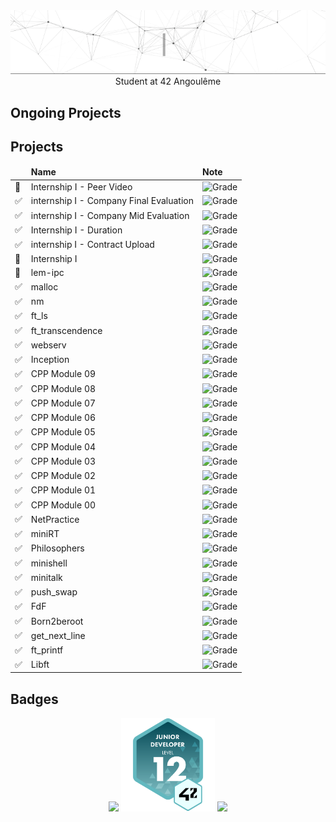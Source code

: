 <div align="center">
  <img alt="Ruben Rollin" src="assets/hello.gif">
</div>
<div align="center">
  <span>Student at 42 Angoulême</span>
</div>
<h2>Ongoing Projects</h2>

<h2>Projects</h2>
<table>
  <thead>
    <tr>
      <td></td>
      <td><b>Name</b></td>
      <td><b>Note</b></td>
    </tr>
  </thead>
  <tbody>
    <tr><td>🚧</td><td>Internship I - Peer Video</td><td><img alt="Grade" src="https://img.shields.io/badge/%2F-black?style=for-the-badge"></td></tr>
    <tr><td>✅</td><td>internship I - Company Final Evaluation</td><td><img alt="Grade" src="https://img.shields.io/badge/122-green?style=for-the-badge"></td></tr>
    <tr><td>✅</td><td>internship I - Company Mid Evaluation</td><td><img alt="Grade" src="https://img.shields.io/badge/120-green?style=for-the-badge"></td></tr>
    <tr><td>✅</td><td>Internship I - Duration</td><td><img alt="Grade" src="https://img.shields.io/badge/120-green?style=for-the-badge"></td></tr>
    <tr><td>✅</td><td>internship I - Contract Upload</td><td><img alt="Grade" src="https://img.shields.io/badge/100-green?style=for-the-badge"></td></tr>
    <tr><td>🚧</td><td>Internship I</td><td><img alt="Grade" src="https://img.shields.io/badge/%2F-black?style=for-the-badge"></td></tr>
    <tr><td>🚧</td><td>lem-ipc</td><td><img alt="Grade" src="https://img.shields.io/badge/%2F-black?style=for-the-badge"></td></tr>
    <tr><td>✅</td><td>malloc</td><td><img alt="Grade" src="https://img.shields.io/badge/123-green?style=for-the-badge"></td></tr>
    <tr><td>✅</td><td>nm</td><td><img alt="Grade" src="https://img.shields.io/badge/125-0d4500?style=for-the-badge"></td></tr>
    <tr><td>✅</td><td>ft_ls</td><td><img alt="Grade" src="https://img.shields.io/badge/106-green?style=for-the-badge"></td></tr>
    <tr><td>✅</td><td>ft_transcendence</td><td><img alt="Grade" src="https://img.shields.io/badge/100-green?style=for-the-badge"></td></tr>
    <tr><td>✅</td><td>webserv</td><td><img alt="Grade" src="https://img.shields.io/badge/125-0d4500?style=for-the-badge"></td></tr>
    <tr><td>✅</td><td>Inception</td><td><img alt="Grade" src="https://img.shields.io/badge/105-green?style=for-the-badge"></td></tr>
    <tr><td>✅</td><td>CPP Module 09</td><td><img alt="Grade" src="https://img.shields.io/badge/100-green?style=for-the-badge"></td></tr>
    <tr><td>✅</td><td>CPP Module 08</td><td><img alt="Grade" src="https://img.shields.io/badge/90-ffcc00?style=for-the-badge"></td></tr>
    <tr><td>✅</td><td>CPP Module 07</td><td><img alt="Grade" src="https://img.shields.io/badge/100-green?style=for-the-badge"></td></tr>
    <tr><td>✅</td><td>CPP Module 06</td><td><img alt="Grade" src="https://img.shields.io/badge/100-green?style=for-the-badge"></td></tr>
    <tr><td>✅</td><td>CPP Module 05</td><td><img alt="Grade" src="https://img.shields.io/badge/100-green?style=for-the-badge"></td></tr>
    <tr><td>✅</td><td>CPP Module 04</td><td><img alt="Grade" src="https://img.shields.io/badge/100-green?style=for-the-badge"></td></tr>
    <tr><td>✅</td><td>CPP Module 03</td><td><img alt="Grade" src="https://img.shields.io/badge/100-green?style=for-the-badge"></td></tr>
    <tr><td>✅</td><td>CPP Module 02</td><td><img alt="Grade" src="https://img.shields.io/badge/90-ffcc00?style=for-the-badge"></td></tr>
    <tr><td>✅</td><td>CPP Module 01</td><td><img alt="Grade" src="https://img.shields.io/badge/95-ffcc00?style=for-the-badge"></td></tr>
    <tr><td>✅</td><td>CPP Module 00</td><td><img alt="Grade" src="https://img.shields.io/badge/100-green?style=for-the-badge"></td></tr>
    <tr><td>✅</td><td>NetPractice</td><td><img alt="Grade" src="https://img.shields.io/badge/100-green?style=for-the-badge"></td></tr>
    <tr><td>✅</td><td>miniRT</td><td><img alt="Grade" src="https://img.shields.io/badge/125-0d4500?style=for-the-badge"></td></tr>
    <tr><td>✅</td><td>Philosophers</td><td><img alt="Grade" src="https://img.shields.io/badge/100-green?style=for-the-badge"></td></tr>
    <tr><td>✅</td><td>minishell</td><td><img alt="Grade" src="https://img.shields.io/badge/125-0d4500?style=for-the-badge"></td></tr>
    <tr><td>✅</td><td>minitalk</td><td><img alt="Grade" src="https://img.shields.io/badge/125-0d4500?style=for-the-badge"></td></tr>
    <tr><td>✅</td><td>push_swap</td><td><img alt="Grade" src="https://img.shields.io/badge/84-ffcc00?style=for-the-badge"></td></tr>
    <tr><td>✅</td><td>FdF</td><td><img alt="Grade" src="https://img.shields.io/badge/125-0d4500?style=for-the-badge"></td></tr>
    <tr><td>✅</td><td>Born2beroot</td><td><img alt="Grade" src="https://img.shields.io/badge/125-0d4500?style=for-the-badge"></td></tr>
    <tr><td>✅</td><td>get_next_line</td><td><img alt="Grade" src="https://img.shields.io/badge/125-0d4500?style=for-the-badge"></td></tr>
    <tr><td>✅</td><td>ft_printf</td><td><img alt="Grade" src="https://img.shields.io/badge/100-green?style=for-the-badge"></td></tr>
    <tr><td>✅</td><td>Libft</td><td><img alt="Grade" src="https://img.shields.io/badge/125-0d4500?style=for-the-badge"></td></tr>
  </tbody>
</table>

<h2>Badges</h2>
<div align="center">
  <img src="https://github-readme-stats.vercel.app/api?username=RuBeeN-cmd&show_icons=true&theme=onedark" height="150">
  <img src="assets/level12.png" height="150">
  <img src="https://badge.mediaplus.ma/black/rrollin?1337Badge=off&UM6P=off" height="150">
</div>
